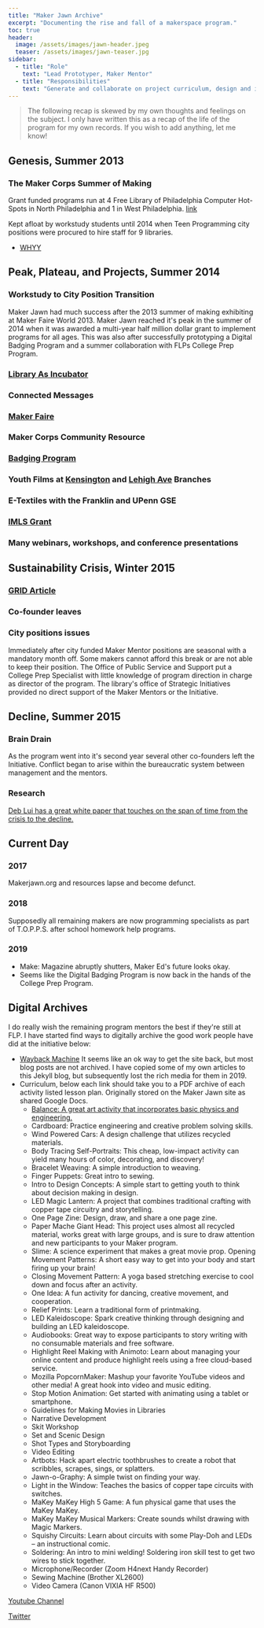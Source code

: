 ```yaml
---
title: "Maker Jawn Archive"
excerpt: "Documenting the rise and fall of a makerspace program."
toc: true
header:
  image: /assets/images/jawn-header.jpeg
  teaser: /assets/images/jawn-teaser.jpg
sidebar:
  - title: "Role"
    text: "Lead Prototyper, Maker Mentor"
  - title: "Responsibilities"
    text: "Generate and collaborate on project curriculum, design and implement novel maker progams, outreach"
---
```


>The following recap is skewed by my own thoughts and feelings on the subject. I only have written this as a recap of the life of the program for my own records. If you wish to add anything, let me know!

## Genesis, Summer 2013

### The Maker Corps Summer of Making
Grant funded programs run at 4 Free Library of Philadelphia Computer Hot-Spots in North Philadelphia and 1 in West Philadelphia. [link](https://libwww.freelibrary.org/blog/post/1799)

Kept afloat by workstudy students until 2014 when Teen Programming city positions were procured to hire staff for 9 libraries.

- [WHYY](https://philadelphia.cbslocal.com/2013/08/17/crafty-students-show-off-new-tech-skills-at-free-library-of-philadelphia/)

## Peak, Plateau, and Projects, Summer 2014

### Workstudy to City Position Transition
Maker Jawn had much success after the 2013 summer of making exhibiting at Maker Faire World 2013. Maker Jawn reached it's peak in the summer of 2014 when it was awarded a multi-year half million dollar grant to implement programs for all ages. This was also after successfully prototyping a Digital Badging Program and a summer collaboration with FLPs College Prep Program.
### [Library As Incubator](https://www.libraryasincubatorproject.org/?p=12998)
### Connected Messages
### [Maker Faire](https://libwww.freelibrary.org/blog/post/1851)
### Maker Corps Community Resource
### [Badging Program](https://www.youtube.com/watch?v=aOQkwpTVwU0)
### Youth Films at [Kensington](https://www.youtube.com/watch?v=VDosBT2WRJ8) and [Lehigh Ave](https://www.youtube.com/watch?v=beA7qRs6IDg) Branches
### E-Textiles with the Franklin and UPenn GSE
### [IMLS Grant](https://www.informalscience.org/maker-jawn-intergenerational-library-steam-initiative)
### Many webinars, workshops, and conference presentations

## Sustainability Crisis, Winter 2015

### [GRID Article](https://issuu.com/redflagmedia/docs/079_grid)
### Co-founder leaves
### City positions issues
Immediately after city funded Maker Mentor positions are seasonal with a mandatory month off. Some makers cannot afford this break or are not able to keep their position. The Office of Public Service and Support put a College Prep Specialist with little knowledge of program direction in charge as director of the program. The library's office of Strategic Initiatives provided no direct support of the Maker Mentors or the Initiative.

## Decline, Summer 2015

### Brain Drain
As the program went into it's second year several other co-founders left the Initiative. Conflict began to arise within the bureaucratic system between management and the mentors.
### Research
[Deb Lui has a great white paper that touches on the span of time from the crisis to the decline.](https://repository.upenn.edu/cgi/viewcontent.cgi?article=4234&context=edissertations)

## Current Day

### 2017
Makerjawn.org and resources lapse and become defunct.
### 2018
Supposedly all remaining makers are now programming specialists as part of T.O.P.P.S. after school homework help programs.
### 2019
- Make: Magazine abruptly shutters, Maker Ed's future looks okay.
- Seems like the Digital Badging Program is now back in the hands of the College Prep Program.

## Digital Archives

I do really wish the remaining program mentors the best if they're still at FLP. I have started find ways to digitally archive the good work people have did at the initiative below:

- [Wayback Machine](https://web.archive.org/web/20161031162653/http://makerjawn.org/) It seems like an ok way to get the site back, but most blog posts are not archived. I have copied some of my own articles to this Jekyll blog, but subsequently lost the rich media for them in 2019.
- Curriculum, below each link should take you to a PDF archive of each activity listed lesson plan. Originally stored on the Maker Jawn site as shared Google Docs.
  - [Balance: A great art activity that incorporates basic physics and engineering.](/assets/docs/mj/balance.pdf)
  - Cardboard: Practice engineering and creative problem solving skills.
  - Wind Powered Cars: A design challenge that utilizes recycled materials.
  - Body Tracing Self-Portraits: This cheap, low-impact activity can yield many hours of color, decorating, and discovery!
  - Bracelet Weaving: A simple introduction to weaving.
  - Finger Puppets: Great intro to sewing.
  - Intro to Design Concepts: A simple start to getting youth to think about decision making in design.
  - LED Magic Lantern: A project that combines traditional crafting with copper tape circuitry and storytelling.
  - One Page Zine: Design, draw, and share a one page zine.
  - Paper Mache Giant Head: This project uses almost all recycled material, works great with large groups, and is sure to draw attention and new participants to your Maker program.
  - Slime: A science experiment that makes a great movie prop.
  Opening Movement Patterns: A short easy way to get into your body and start firing up your brain!
  - Closing Movement Pattern: A yoga based stretching exercise to cool down and focus after an activity.
  - One Idea: A fun activity for dancing, creative movement, and cooperation.
  - Relief Prints: Learn a traditional form of printmaking.
  - LED Kaleidoscope: Spark creative thinking through designing and building an LED kaleidoscope.
  - Audiobooks: Great way to expose participants to story writing with no consumable materials and free software.
  - Highlight Reel Making with Animoto: Learn about managing your online content and produce highlight reels using a free cloud-based service.
  - Mozilla PopcornMaker: Mashup your favorite YouTube videos and other media! A great hook into video and music editing.
  - Stop Motion Animation: Get started with animating using a tablet or smartphone.
  - Guidelines for Making Movies in Libraries
  - Narrative Development
  - Skit Workshop
  - Set and Scenic Design
  - Shot Types and Storyboarding
  - Video Editing
  - Artbots: Hack apart electric toothbrushes to create a robot that scribbles, scrapes, sings, or splatters.
  - Jawn-o-Graphy:  A simple twist on finding your way.
  - Light in the Window: Teaches the basics of copper tape circuits with switches.
  - MaKey MaKey High 5 Game: A fun physical game that uses the MaKey MaKey.
  - MaKey MaKey Musical Markers: Create sounds whilst drawing with Magic Markers.
  - Squishy Circuits: Learn about circuits with some Play-Doh and LEDs – an instructional comic.
  - Soldering: An intro to mini welding! Soldering iron skill test to get two wires to stick together.
  - Microphone/Recorder (Zoom H4next Handy Recorder)
  - Sewing Machine (Brother XL2600)
  - Video Camera (Canon VIXIA HF R500)

[Youtube Channel](https://www.youtube.com/channel/UCgkZSW4f2mO_XQ8tPyZ8E-w)

[Twitter](https://www.twitter.com/makerjawn)
